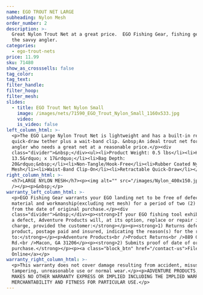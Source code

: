 ```yaml
---
name: EGO TROUT NET LARGE
subheading: Nylon Mesh
order_number: 2
description: >-
  Great Nylon Trout Net at a great price.  EGO Fishing Gear, fishing gear for
  the savvy angler.
categories:
  - ego-trout-nets
price: 11.99
sku: 71480
show_as_crosssells: false
tag_color:
tag_text:
filter_handle:
filter_hoop:
filter_mesh:
slides:
  - title: EGO Trout Net Nylon Small
    image: /images/nets/71590_EGO_Trout_Nylon_Small_1160x533.jpg
    video:
    is_video: false
left_column_html: >-
  <p>The EGO Large Nylon Trout Net is lightweight and has a built-in retractable
  quick-draw tether plus a wait-band clip. &nbsp;An ideal trout net for the
  angler who needs a great net at a reasonable price.</p><div
  class="divider">&nbsp;</div><ul><li>Product Weight: 0.5 lbs</li><li>Hoop:
  13.5&rdquo; x 17&rdquo;</li><li>Bag Depth:
  20&rdquo;&nbsp;</li><li>Non-Tangle/Hook-Free</li><li>Rubber Coated Nylon
  Mesh</li><li>Waist-Band Clip-On</li><li>Retractable Quick-Draw</li></ul>
right_column_html: >-
  <h7>LARGE NYLON MESH</h7><p><img alt="" src="/images/Nylon_400x150.jpg"
  /></p><p>&nbsp;</p>
warranty_left_column_html: >-
  <p>EGO Fishing Gear warrants your EGO landing net to be free of defects in
  material and workmanship(excluding net mesh) for a period of two (2) years
  from the date of original purchase.</p><div
  class="divider">&nbsp;</div><p><strong>If your EGO fishing tool exhibits such
  a defect, Adventure Products will, at its option, replace or repair it without
  charge, provided the customer:</strong></p><p><strong>1) Returns defective
  product, postage paid and insured, indicating the reason(s) for the return
  to:</strong></p><p>Adventure Products<br />Product Returns<br />889 Guy Paine
  Rd.<br />Macon, GA 31206</p><p><strong>2) Submits proof of date of original
  purchase.</strong></p><p><a class="block_btn" href="/contact-us">File Claim
  Online</a></p>
warranty_right_column_html: >-
  <p>This warranty does not cover damage resulting from accident, misuse, abuse,
  tampering, unreasonable use or normal wear.</p><p>ADVENTURE PRODUCTS, INC.
  MAKES NO OTHER WARRANTY EXPRESS OR IMPLIED INCLUDING THE IMPLIED WARRANTIES OF
  MERCHANTABILITY AND FITNESS FOR PARTICULAR USE.</p>
---
```

